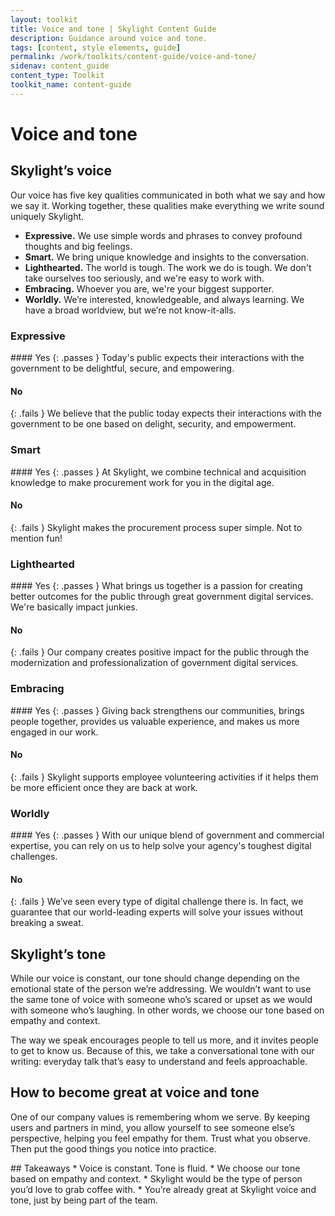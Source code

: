 ```yaml
---
layout: toolkit
title: Voice and tone | Skylight Content Guide
description: Guidance around voice and tone.
tags: [content, style elements, guide]
permalink: /work/toolkits/content-guide/voice-and-tone/
sidenav: content_guide
content_type: Toolkit
toolkit_name: content-guide
---
```


# Voice and tone

## Skylight’s voice

Our voice has five key qualities communicated in both what we say and how we say it. Working together, these qualities make everything we write sound uniquely Skylight.

* **Expressive.** We use simple words and phrases to convey profound thoughts and big feelings.
* **Smart.** We bring unique knowledge and insights to the conversation.
* **Lighthearted.** The world is tough. The work we do is tough. We don't take ourselves too seriously, and we're easy to work with.
* **Embracing.** Whoever you are, we're your biggest supporter.
* **Worldly.** We’re interested, knowledgeable, and always learning. We have a broad worldview, but we’re not know-it-alls.

### Expressive

<div class="example" markdown="1">
#### Yes
{: .passes }
Today's public expects their interactions with the government to be delightful, secure, and empowering.

#### No
{: .fails }
We believe that the public today expects their interactions with the government to be one based on delight, security, and empowerment.
</div>

### Smart

<div class="example" markdown="1">
#### Yes
{: .passes }
At Skylight, we combine technical and acquisition knowledge to make procurement work for you in the digital age.

#### No
{: .fails }
Skylight makes the procurement process super simple. Not to mention fun!
</div>

### Lighthearted

<div class="example" markdown="1">
#### Yes
{: .passes }
What brings us together is a passion for creating better outcomes for the public through great government digital services. We're basically impact junkies.

#### No
{: .fails }
Our company creates positive impact for the public through the modernization and professionalization of government digital services.
</div>

### Embracing

<div class="example" markdown="1">
#### Yes
{: .passes }
Giving back strengthens our communities, brings people together, provides us valuable experience, and makes us more engaged in our work.

#### No
{: .fails }
Skylight supports employee volunteering activities if it helps them be more efficient once they are back at work.
</div>

### Worldly

<div class="example" markdown="1">
#### Yes
{: .passes }
With our unique blend of government and commercial expertise, you can rely on us to help solve your agency's toughest digital challenges.

#### No
{: .fails }
We’ve seen every type of digital challenge there is. In fact, we guarantee that our world-leading experts will solve your issues without breaking a sweat.
</div>

## Skylight’s tone

While our voice is constant, our tone should change depending on the emotional state of the person we’re addressing. We wouldn’t want to use the same tone of voice with someone who’s scared or upset as we would with someone who’s laughing. In other words, we choose our tone based on empathy and context.

The way we speak encourages people to tell us more, and it invites people to get to know us. Because of this, we take a conversational tone with our writing: everyday talk that’s easy to understand and feels approachable.

## How to become great at voice and tone

One of our company values is remembering whom we serve. By keeping users and partners in mind, you allow yourself to see someone else’s perspective, helping you feel empathy for them. Trust what you observe. Then put the good things you notice into practice.

<div class="callout--tip" markdown="1">
## Takeaways
* Voice is constant. Tone is fluid.
* We choose our tone based on empathy and context.
* Skylight would be the type of person you’d love to grab coffee with.
* You’re already great at Skylight voice and tone, just by being part of the team.
</div>
